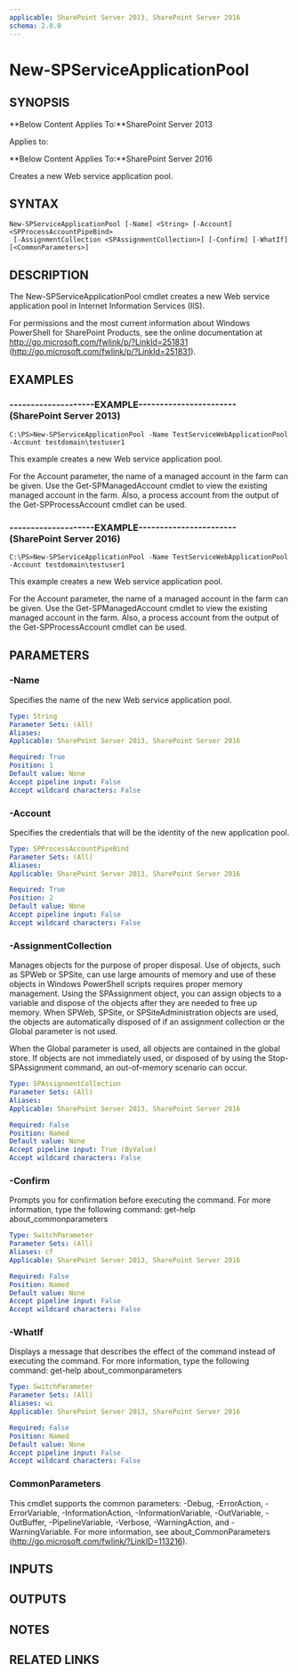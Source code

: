 ```yaml
---
applicable: SharePoint Server 2013, SharePoint Server 2016
schema: 2.0.0
---
```


# New-SPServiceApplicationPool

## SYNOPSIS
**Below Content Applies To:**SharePoint Server 2013

Applies to:

**Below Content Applies To:**SharePoint Server 2016

Creates a new Web service application pool.



## SYNTAX

```
New-SPServiceApplicationPool [-Name] <String> [-Account] <SPProcessAccountPipeBind>
 [-AssignmentCollection <SPAssignmentCollection>] [-Confirm] [-WhatIf] [<CommonParameters>]
```

## DESCRIPTION
The New-SPServiceApplicationPool cmdlet creates a new Web service application pool in Internet Information Services (IIS).

For permissions and the most current information about Windows PowerShell for SharePoint Products, see the online documentation at http://go.microsoft.com/fwlink/p/?LinkId=251831 (http://go.microsoft.com/fwlink/p/?LinkId=251831).

## EXAMPLES

### --------------------EXAMPLE----------------------- (SharePoint Server 2013)
```
C:\PS>New-SPServiceApplicationPool -Name TestServiceWebApplicationPool -Account testdomain\testuser1
```

This example creates a new Web service application pool.

For the Account parameter, the name of a managed account in the farm can be given.
Use the Get-SPManagedAccount cmdlet to view the existing managed account in the farm.
Also, a process account from the output of the Get-SPProcessAccount cmdlet can be used.

### --------------------EXAMPLE----------------------- (SharePoint Server 2016)
```
C:\PS>New-SPServiceApplicationPool -Name TestServiceWebApplicationPool -Account testdomain\testuser1
```

This example creates a new Web service application pool.

For the Account parameter, the name of a managed account in the farm can be given.
Use the Get-SPManagedAccount cmdlet to view the existing managed account in the farm.
Also, a process account from the output of the Get-SPProcessAccount cmdlet can be used.

## PARAMETERS

### -Name
Specifies the name of the new Web service application pool.

```yaml
Type: String
Parameter Sets: (All)
Aliases: 
Applicable: SharePoint Server 2013, SharePoint Server 2016

Required: True
Position: 1
Default value: None
Accept pipeline input: False
Accept wildcard characters: False
```

### -Account
Specifies the credentials that will be the identity of the new application pool.

```yaml
Type: SPProcessAccountPipeBind
Parameter Sets: (All)
Aliases: 
Applicable: SharePoint Server 2013, SharePoint Server 2016

Required: True
Position: 2
Default value: None
Accept pipeline input: False
Accept wildcard characters: False
```

### -AssignmentCollection
Manages objects for the purpose of proper disposal.
Use of objects, such as SPWeb or SPSite, can use large amounts of memory and use of these objects in Windows PowerShell scripts requires proper memory management.
Using the SPAssignment object, you can assign objects to a variable and dispose of the objects after they are needed to free up memory.
When SPWeb, SPSite, or SPSiteAdministration objects are used, the objects are automatically disposed of if an assignment collection or the Global parameter is not used.

When the Global parameter is used, all objects are contained in the global store.
If objects are not immediately used, or disposed of by using the Stop-SPAssignment command, an out-of-memory scenario can occur.

```yaml
Type: SPAssignmentCollection
Parameter Sets: (All)
Aliases: 
Applicable: SharePoint Server 2013, SharePoint Server 2016

Required: False
Position: Named
Default value: None
Accept pipeline input: True (ByValue)
Accept wildcard characters: False
```

### -Confirm
Prompts you for confirmation before executing the command.
For more information, type the following command: get-help about_commonparameters

```yaml
Type: SwitchParameter
Parameter Sets: (All)
Aliases: cf
Applicable: SharePoint Server 2013, SharePoint Server 2016

Required: False
Position: Named
Default value: None
Accept pipeline input: False
Accept wildcard characters: False
```

### -WhatIf
Displays a message that describes the effect of the command instead of executing the command.
For more information, type the following command: get-help about_commonparameters

```yaml
Type: SwitchParameter
Parameter Sets: (All)
Aliases: wi
Applicable: SharePoint Server 2013, SharePoint Server 2016

Required: False
Position: Named
Default value: None
Accept pipeline input: False
Accept wildcard characters: False
```

### CommonParameters
This cmdlet supports the common parameters: -Debug, -ErrorAction, -ErrorVariable, -InformationAction, -InformationVariable, -OutVariable, -OutBuffer, -PipelineVariable, -Verbose, -WarningAction, and -WarningVariable. For more information, see about_CommonParameters (http://go.microsoft.com/fwlink/?LinkID=113216).

## INPUTS

## OUTPUTS

## NOTES

## RELATED LINKS

